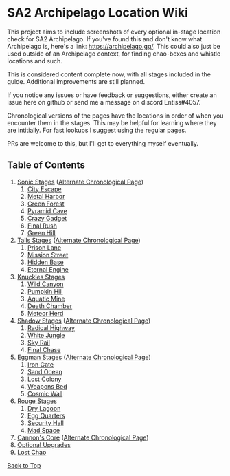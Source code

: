 # SA2 Archipelago Location Wiki

This project aims to include screenshots of every optional in-stage location check for SA2 Archipelago. If you've found this and don't know what Archipelago is, here's a link: https://archipelago.gg/. This could also just be used outside of an Archipelago context, for finding chao-boxes and whistle locations and such. 

This is considered content complete now, with all stages included in the guide. Additional improvements are still planned. 

If you notice any issues or have feedback or suggestions, either create an issue here on github or send me a message on discord Entiss#4057.

Chronological versions of the pages have the locations in order of when you encounter them in the stages. This may be helpful for learning where they are intitially. For fast lookups I suggest using the regular pages.

PRs are welcome to this, but I'll get to everything myself eventually.

## Table of Contents

1. [Sonic Stages](./Sonic/Sonic.md) ([Alternate Chronological Page](./Sonic/SonicChronological.md))
    1. [City Escape](./Sonic/Sonic.md#city-escape)
    1. [Metal Harbor](./Sonic/Sonic.md#metal-harbor)
    1. [Green Forest](./Sonic/Sonic.md#green-forest)
    1. [Pyramid Cave](./Sonic/Sonic.md#pyramid-cave)
    1. [Crazy Gadget](./Sonic/Sonic.md#crazy-gadget)
    1. [Final Rush](./Sonic/Sonic.md#final-rush)
    1. [Green Hill](./Sonic/Sonic.md#green-hill)
1. [Tails Stages](./Tails/Tails.md) ([Alternate Chronological Page](./Tails/TailsChronological.md))
    1. [Prison Lane](./Tails/Tails.md#prison-lane)
    1. [Mission Street](./Tails/Tails.md#mission-street)
    1. [Hidden Base](./Tails/Tails.md#hidden-base)
    1. [Eternal Engine](./Tails/Tails.md#eternal-engine)
1. [Knuckles Stages](./Knuckles/Knuckles.md)
    1. [Wild Canyon](./Knuckles/Knuckles.md#wild-canyon)
    1. [Pumpkin Hill](./Knuckles/Knuckles.md#pumpkin-hill)
    1. [Aquatic Mine](./Knuckles/Knuckles.md#aquatic-mine)
    1. [Death Chamber](./Knuckles/Knuckles.md#death-chamber)
    1. [Meteor Herd](./Knuckles/Knuckles.md#meteor-herd)
1. [Shadow Stages](./Shadow/Shadow.md) ([Alternate Chronological Page](./Shadow/ShadowChronological.md))
    1. [Radical Highway](./Shadow/Shadow.md#radical-highway)
    1. [White Jungle](./Shadow/Shadow.md#white-jungle)
    1. [Sky Rail](./Shadow/Shadow.md#sky-rail)
    1. [Final Chase](./Shadow/Shadow.md#final-Chase)
1. [Eggman Stages](./Eggman/Eggman.md) ([Alternate Chronological Page](./Eggman/EggmanChronological.md))
    1. [ Iron Gate ](./Eggman/Eggman.md#iron-gate)
    1. [ Sand Ocean ](./Eggman/Eggman.md#sand-ocean)
    1. [ Lost Colony ](./Eggman/Eggman.md#lost-colony)
    1. [ Weapons Bed ](./Eggman/Eggman.md#weapons-bed)
    1. [ Cosmic Wall ](./Eggman/Eggman.md#cosmic-wall)
1. [Rouge Stages](./Rouge/Rouge.md)
    1. [ Dry Lagoon ](./Rouge/Rouge.md#dry-lagoon)
    1. [ Egg Quarters ](./Rouge/Rouge.md#egg-quarters)
    1. [ Security Hall ](./Rouge/Rouge.md#security-hall)
    1. [ Mad Space ](./Rouge/Rouge.md#mad-space)
1. [Cannon's Core](./CannonsCore/CannonsCore.md#cannons-core) ([Alternate Chronological Page](./CannonsCore/CannonsCoreChronological.md))
1. [Optional Upgrades](./OptionalUpgrades/OptionalUpgrades.md)
1. [Lost Chao](./LostChao/LostChao.md)

[Back to Top](#)
